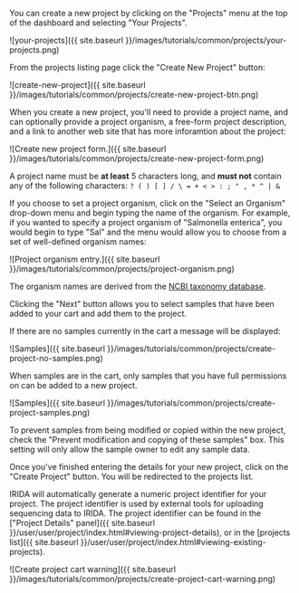 You can create a new project by clicking on the "Projects" menu at the top of the dashboard and selecting "Your Projects".

![your-projects]({{ site.baseurl }}/images/tutorials/common/projects/your-projects.png)

From the projects listing page click the "Create New Project" button:

![create-new-project]({{ site.baseurl }}/images/tutorials/common/projects/create-new-project-btn.png)

When you create a new project, you'll need to provide a project name, and can optionally provide a project organism, a free-form project description, and a link to another web site that has more inforamtion about the project:

![Create new project form.]({{ site.baseurl }}/images/tutorials/common/projects/create-new-project-form.png)

A project name must be **at least** 5 characters long, and **must not** contain any of the following characters: `? ( ) [ ] / \ = + < > : ; " , * ^ | &`

If you choose to set a project organism, click on the "Select an Organism" drop-down menu and begin typing the name of the organism. For example, if you wanted to specify a project organism of "Salmonella enterica", you would begin to type "Sal" and the menu would allow you to choose from a set of well-defined organism names:

![Project organism entry.]({{ site.baseurl }}/images/tutorials/common/projects/project-organism.png)

The organism names are derived from the [NCBI taxonomy database](http://www.ncbi.nlm.nih.gov/taxonomy).

Clicking the "Next" button allows you to select samples that have been added to your cart and add them to the project.

If there are no samples currently in the cart a message will be displayed:

![Samples]({{ site.baseurl }}/images/tutorials/common/projects/create-project-no-samples.png)

When samples are in the cart, only samples that you have full permissions on can be added to a new project.  

![Samples]({{ site.baseurl }}/images/tutorials/common/projects/create-project-samples.png)

To prevent samples from being modified or copied within the new project, check the "Prevent modification and copying of these samples" box. This setting will only allow the sample owner to edit any sample data.

Once you've finished entering the details for your new project, click on the "Create Project" button. You will be redirected to the projects list.

IRIDA will automatically generate a numeric project identifier for your project. The project identifier is used by external tools for uploading sequencing data to IRIDA. The project identifier can be found in the ["Project Details" panel]({{ site.baseurl }}/user/user/project/index.html#viewing-project-details), or in the [projects list]({{ site.baseurl }}/user/user/project/index.html#viewing-existing-projects).

![Create project cart warning]({{ site.baseurl }}/images/tutorials/common/projects/create-project-cart-warning.png)